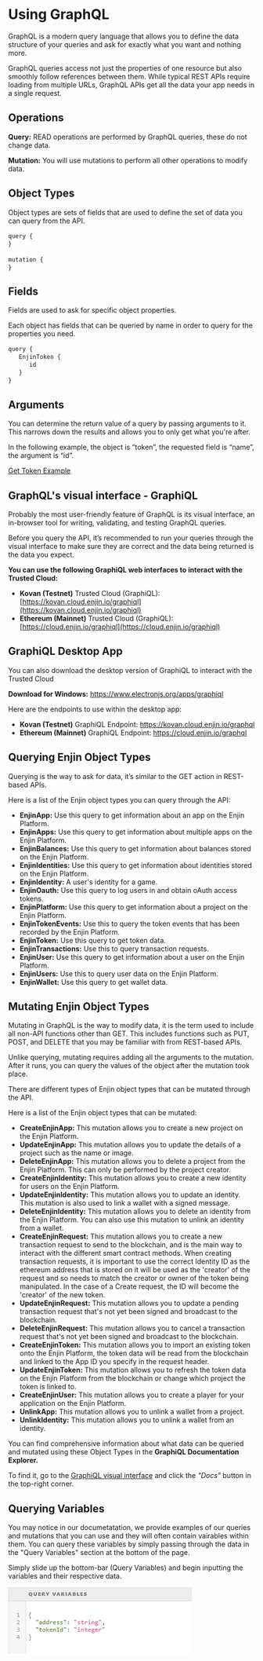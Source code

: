 # Using GraphQL

GraphQL is a modern query language that allows you to define the data structure of your queries and ask for exactly what you want and nothing more.

GraphQL queries access not just the properties of one resource but also smoothly follow references between them. While typical REST APIs require loading from multiple URLs, GraphQL APIs get all the data your app needs in a single request. 

## Operations

**Query:** READ operations are performed by GraphQL queries, these do not change data.

**Mutation:** You will use mutations to perform all other operations to modify data.

## Object Types

Object types are sets of fields that are used to define the set of data you can query from the API.

```gql
query {
}

mutation {
}
```

## Fields

Fields are used to ask for specific object properties.

Each object has fields that can be queried by name in order to query for the properties you need.

```gql
query {
   EnjinToken {
      id
   }
}
```

## Arguments

You can determine the return value of a query by passing arguments to it. This narrows down the results and allows you to only get what you're after.

In the following example, the object is “token”, the requested field is “name”, the argument is “id”.

[Get Token Example](../../../examples/GetToken.gql)

## GraphQL's visual interface - GraphiQL

Probably the most user-friendly feature of GraphQL is its visual interface, an in-browser tool for writing, validating, and testing GraphQL queries.

Before you query the API, it’s recommended to run your queries through the visual interface to make sure they are correct and the data being returned is the data you expect. 

**You can use the following GraphiQL web interfaces to interact with the Trusted Cloud:**

* **Kovan (Testnet)** Trusted Cloud (GraphiQL): [https://kovan.cloud.enjin.io/graphiql](https://kovan.cloud.enjin.io/graphiql)
* **Ethereum (Mainnet)** Trusted Cloud (GraphiQL): [https://cloud.enjin.io/graphiql](https://cloud.enjin.io/graphiql)

## GraphiQL Desktop App
You can also download the desktop version of GraphiQL to interact with the Trusted Cloud

**Download for Windows:** https://www.electronjs.org/apps/graphiql

Here are the endpoints to use within the desktop app:

* **Kovan (Testnet)** GraphiQL Endpoint: https://kovan.cloud.enjin.io/graphql
* **Ethereum (Mainnet)** GraphiQL Endpoint: https://cloud.enjin.io/graphql

## Querying Enjin Object Types

Querying is the way to ask for data, it’s similar to the GET action in REST-based APIs.

Here is a list of the Enjin object types you can query through the API:
* **EnjinApp:** Use this query to get information about an app on the Enjin Platform.
* **EnjinApps:** Use this query to get information about multiple apps on the Enjin Platform.
* **EnjinBalances:** Use this query to get information about balances stored on the Enjin Platform.
* **EnjinIdentities:** Use this query to get information about identities stored on the Enjin Platform.
* **EnjinIdentity:** A user's identity for a game.
* **EnjinOauth:** Use this query to log users in and obtain oAuth access tokens.
* **EnjinPlatform:** Use this query to get information about a project on the Enjin Platform.
* **EnjinTokenEvents:** Use this to query the token events that has been recorded by the Enjin Platform.
* **EnjinToken:** Use this query to get token data.
* **EnjinTransactions:** Use this to query transaction requests.
* **EnjinUser:** Use this query to get information about a user on the Enjin Platform.
* **EnjinUsers:** Use this to query user data on the Enjin Platform.
* **EnjinWallet:** Use this query to get wallet data.

## Mutating Enjin Object Types

Mutating in GraphQL is the way to modify data, it is the term used to include all non-API functions other than GET. This includes functions such as PUT, POST, and DELETE that you may be familiar with from REST-based APIs.

Unlike querying, mutating requires adding all the arguments to the mutation. After it runs, you can query the values of the object after the mutation took place.

There are different types of Enjin object types that can be mutated through the API. 

Here is a list of the Enjin object types that can be mutated:
* **CreateEnjinApp:** This mutation allows you to create a new project on the Enjin Platform.
* **UpdateEnjinApp:** This mutation allows you to update the details of a project such as the name or image.
* **DeleteEnjinApp:** This mutation allows you to delete a project from the Enjin Platform. This can only be performed by the project creator.
* **CreateEnjinIdentity:** This mutation allows you to create a new identity for users on the Enjin Platform.
* **UpdateEnjinIdentity:** This mutation allows you to update an identity. This mutation is also used to link a wallet with a signed message.
* **DeleteEnjinIdentity:** This mutation allows you to delete an identity from the Enjin Platform. You can also use this mutation to unlink an identity from a wallet.
* **CreateEnjinRequest:** This mutation allows you to create a new transaction request to send to the blockchain, and is the main way to interact with the different smart contract methods. When creating transaction requests, it is important to use the correct Identity ID as the ethereum address that is stored on it will be used as the 'creator' of the request and so needs to match the creator or owner of the token being manipulated. In the case of a Create request, the ID will become the 'creator' of the new token.
* **UpdateEnjinRequest:** This mutation allows you to update a pending transaction request that's not yet been signed and broadcast to the blockchain.
* **DeleteEnjinRequest:** This mutation allows you to  cancel a transaction request that's not yet been signed and broadcast to the blockchain.
* **CreateEnjinToken:** This mutation allows you to import an existing token onto the Enjin Platform, the token data will be read from the blockchain and linked to the App ID you specify in the request header.
* **UpdateEnjinToken:** This mutation allows you to refresh the token data on the Enjin Platform from the blockchain or change which project the token is linked to.
* **CreateEnjinUser:** This mutation allows you to create a player for your application on the Enjin Platform.
* **UnlinkApp:** This mutation allows you to unlink a wallet from a project.
* **UnlinkIdentity:** This mutation allows you to unlink a wallet from an identity.

You can find comprehensive information about what data can be queried and mutated using these Object Types in the **GraphiQL Documentation Explorer.**

To find it, go to the [GraphiQL visual interface](cloud.enjin.io/graphiql) and click the _"Docs"_ button in the top-right corner.

## Querying Variables
You may notice in our documetatation, we provide examples of our queries and mutations that you can use and they will often contain vairables within them. You can query these variables by simply passing through the data in the "Query Variables" section at the bottom of the page. 

Simply slide up the bottom-bar (Query Variables) and begin inputting the variables and their respective data. 

![Enjin Linking Platform](../docs/images/querying_using_variables.png)

